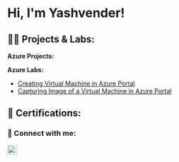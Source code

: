 <h1>Hi, I'm Yashvender! </h1>

<h2>👨‍💻 Projects & Labs:</h2>

<b>Azure Projects:</b>




<b>Azure Labs:</b>
- [Creating Virtual Machine in Azure Portal](https://github.com/yposwal2/Creating-VM-On-Azure)
- [Capturing Image of a Virtual Machine in Azure Portal](https://github.com/yposwal2/Capturing-Image-of-VM-on-Azure)


<h2>📜 Certifications:</h2>


<h3> 🤳 Connect with me:</h3>

[<img align="left" alt="JoshMadakor | LinkedIn" width="22px" src="https://cdn.jsdelivr.net/npm/simple-icons@v3/icons/linkedin.svg" />][linkedin]

[linkedin]: https://www.linkedin.com/in/yashvender-poswal-726841252/
